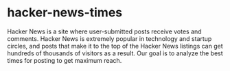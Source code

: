 # hacker-news-times
Hacker News is a site where user-submitted posts receive votes and comments. Hacker News is extremely popular in technology and startup circles, and posts that make it to the top of the Hacker News listings can get hundreds of thousands of visitors as a result. Our goal is to analyze the best times for posting to get maximum reach.
